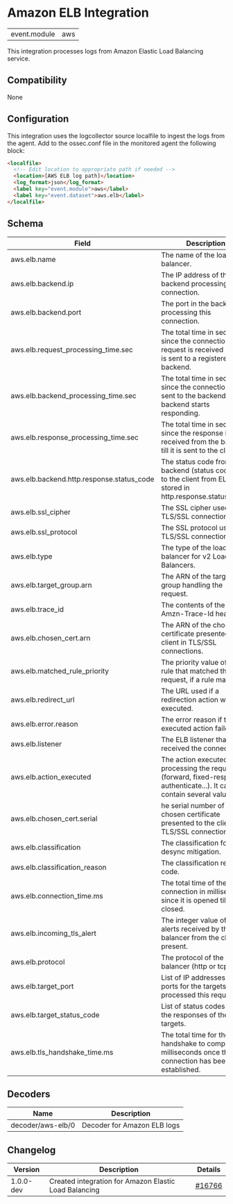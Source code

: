 # Amazon ELB Integration


|   |   |
|---|---|
| event.module | aws |

This integration processes logs from Amazon Elastic Load Balancing service.

## Compatibility

None

## Configuration

This integration uses the logcollector source localfile to ingest the logs from the agent. Add to the ossec.conf file in the monitored agent the following block:
```html
<localfile>
  <!-- Edit location to appropriate path if needed -->
  <location>[AWS ELB log path]</location>
  <log_format>json</log_format>
  <label key="event.module">aws</label>
  <label key="event.dataset">aws.elb</label>
</localfile>
```


## Schema

| Field | Description | Type |
|---|---|---|
| aws.elb.name | The name of the load balancer. | keyword |
| aws.elb.backend.ip | The IP address of the backend processing this connection. | keyword |
| aws.elb.backend.port | The port in the backend processing this connection. | keyword |
| aws.elb.request_processing_time.sec | The total time in seconds since the connection or request is received until it is sent to a registered backend. | float |
| aws.elb.backend_processing_time.sec | The total time in seconds since the connection is sent to the backend till the backend starts responding. | float |
| aws.elb.response_processing_time.sec | The total time in seconds since the response is received from the backend till it is sent to the client. | float |
| aws.elb.backend.http.response.status_code | The status code from the backend (status code sent to the client from ELB is stored in http.response.status_code) | long |
| aws.elb.ssl_cipher | The SSL cipher used in TLS/SSL connections. | keyword |
| aws.elb.ssl_protocol | The SSL protocol used in TLS/SSL connections. | keyword |
| aws.elb.type | The type of the load balancer for v2 Load Balancers. | keyword |
| aws.elb.target_group.arn | The ARN of the target group handling the request. | keyword |
| aws.elb.trace_id | The contents of the X-Amzn-Trace-Id header. | keyword |
| aws.elb.chosen_cert.arn | The ARN of the chosen certificate presented to the client in TLS/SSL connections. | keyword |
| aws.elb.matched_rule_priority | The priority value of the rule that matched the request, if a rule matched. | keyword |
| aws.elb.redirect_url | The URL used if a redirection action was executed. | keyword |
| aws.elb.error.reason | The error reason if the executed action failed. | keyword |
| aws.elb.listener | The ELB listener that received the connection. | keyword |
| aws.elb.action_executed | The action executed when processing the request (forward, fixed-response, authenticate...). It can contain several values. | keyword |
| aws.elb.chosen_cert.serial | he serial number of the chosen certificate presented to the client in TLS/SSL connections. | keyword |
| aws.elb.classification | The classification for desync mitigation. | keyword |
| aws.elb.classification_reason | The classification reason code. | keyword |
| aws.elb.connection_time.ms | The total time of the connection in milliseconds, since it is opened till it is closed. | long |
| aws.elb.incoming_tls_alert | The integer value of TLS alerts received by the load balancer from the client, if present. | keyword |
| aws.elb.protocol | The protocol of the load balancer (http or tcp). | keyword |
| aws.elb.target_port | List of IP addresses and ports for the targets that processed this request. | keyword |
| aws.elb.target_status_code | List of status codes from the responses of the targets. | keyword |
| aws.elb.tls_handshake_time.ms | The total time for the TLS handshake to complete in milliseconds once the connection has been established. | long |
## Decoders

| Name | Description |
|---|---|
| decoder/aws-elb/0 | Decoder for Amazon ELB logs |
## Changelog

| Version | Description | Details |
|---|---|---|
| 1.0.0-dev | Created integration for Amazon Elastic Load Balancing | [#16766](#) |
